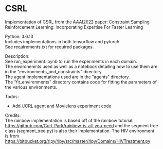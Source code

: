 # CSRL

Implementation of CSRL from the AAAI2022 paper: Constraint Sampling Reinforcement Learning: Incorporating Expertise For
Faster Learning

Python: 3.6.13\
Includes implementations in both tensorflow and pytorch.\
See requirements.txt for required packages.

Description:\
See run_experiment.ipynb to run the experiments in each domain.\
The environemnts used as well as a notebook detailing how to use them are in the "environments_and_constraints" directory.\
The agent implementations used are in the "agents" directory.\
The "fit_environments" directory contains code for fitting the parameters of the various environments.

Todos:
- Add UCRL agent and Movielens experiment code

Credits:\
The rainbow implementation is based off of the rainbow tutorial: https://github.com/Curt-Park/rainbow-is-all-you-need and the segment tree class (segment_tree.py) is also their implementation.
The HIV environment is from https://bitbucket.org/rlpy/rlpy/src/master/rlpy/Domains/HIVTreatment.py
